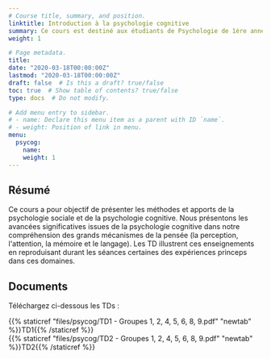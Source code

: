```yaml
---
# Course title, summary, and position.
linktitle: Introduction à la psychologie cognitive
summary: Ce cours est destiné aux étudiants de Psychologie de 1ère année de Licence de l'Université Savoie Mont Blanc (2018-2019).
weight: 1

# Page metadata.
title:
date: "2020-03-18T00:00:00Z"
lastmod: "2020-03-18T00:00:00Z"
draft: false  # Is this a draft? true/false
toc: true  # Show table of contents? true/false
type: docs  # Do not modify.

# Add menu entry to sidebar.
# - name: Declare this menu item as a parent with ID `name`.
# - weight: Position of link in menu.
menu:
  psycog:
    name:
    weight: 1
---
```


## Résumé

Ce cours a pour objectif de présenter les méthodes et apports de la  psychologie sociale et de la psychologie cognitive. Nous présentons les avancées significatives issues de la psychologie cognitive dans notre compréhension des grands mécanismes de la pensée (la perception, l'attention, la mémoire et le langage). Les TD illustrent ces enseignements en reproduisant durant les séances certaines des expériences princeps dans ces domaines.

## Documents

Téléchargez ci-dessous les TDs :

{{% staticref "files/psycog/TD1 - Groupes 1, 2, 4, 5, 6, 8, 9.pdf" "newtab" %}}TD1{{% /staticref %}}<br>
{{% staticref "files/psycog/TD2 - Groupes 1, 2, 4, 5, 6, 8, 9.pdf" "newtab" %}}TD2{{% /staticref %}}
